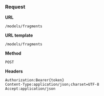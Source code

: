 ### Request

**URL**

`/models/fragments`

**URL template**

`/models/fragments`

**Method**

`POST`

**Headers**

`Authorization:Bearer{token}`  
`Content-Type:application/json;charset=UTF-8`  
`Accept:application/json`  
